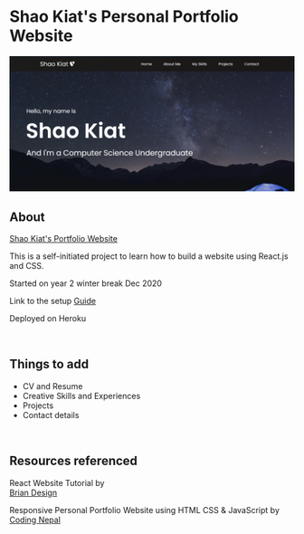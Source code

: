 # Shao Kiat's Personal Portfolio Website

![homepage](public/images/homepage.png)

## About

[Shao Kiat's Portfolio Website](https://portfolio-shaokiat.herokuapp.com/)

This is a self-initiated project to learn how to build a website using React.js and CSS.

Started on year 2 winter break Dec 2020

Link to the setup [Guide](https://github.com/shaokiat/guide)

Deployed on Heroku

<br>

## Things to add

- CV and Resume
- Creative Skills and Experiences
- Projects
- Contact details

<br>

## Resources referenced

React Website Tutorial by <br>
[Brian Design](https://www.youtube.com/watch?v=I2UBjN5ER4s)

Responsive Personal Portfolio Website using HTML CSS & JavaScript by <br>
[Coding Nepal](https://www.youtube.com/watch?v=tcskp-ncN0I)
